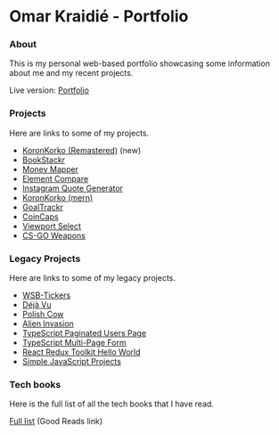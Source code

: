 # Omar Kraidié - Portfolio

### About

This is my personal web-based portfolio showcasing some information about me and my recent projects.

Live version: [Portfolio][0]

### Projects

Here are links to some of my projects.

-   [KoronKorko (Remastered)][koronkorko-Remastered] (new)
-   [BookStackr][bookstackr]
-   [Money Mapper][money-mapper]
-   [Element Compare][element-compare]
-   [Instagram Quote Generator][ig-quote-image-generator]
-   [KoronKorko (mern)][koronkorko]
-   [GoalTrackr][goal-trackr]
-   [CoinCaps][coincaps]
-   [Viewport Select][viewport-select]
-   [CS-GO Weapons][cs-go weapons]

### Legacy Projects

Here are links to some of my legacy projects.

-   [WSB-Tickers][wsb-tickers]
-   [Déjà Vu][déjà vu]
-   [Polish Cow][Polish_Cow]
-   [Alien Invasion][alien invasion]
-   [TypeScript Paginated Users Page][typescript paginated users page]
-   [TypeScript Multi-Page Form][ts-multi-page-form]
-   [React Redux Toolkit Hello World][react redux toolkit hello world]
-   [Simple JavaScript Projects][Simple JavaScript Projects]

### Tech books

Here is the full list of all the tech books that I have read.

[Full list][1] (Good Reads link)

[0]: https://omarkraidie.com/
[1]: https://www.goodreads.com/review/list/135003326-0mppu?ref=nav_mybooks&shelf=programming

<!-- Projects -->

[koronkorko-Remastered]: https://www.koronkorko.com/
[money-mapper]: https://moneymapper.vercel.app/
[koronkorko]: https://koronkorko.herokuapp.com/
[element-compare]: https://elementcompare.vercel.app/
[ig-quote-image-generator]: https://instagram-quote-generator.vercel.app/
[bookstackr]: https://bookstackr.netlify.app/
[goal-trackr]: https://goaltrackr.vercel.app/
[wsb-tickers]: https://wsb-tickers.netlify.app/
[coincaps]: https://coincaps.netlify.app/
[ts-multi-page-form]: https://ts-multi-page-form.netlify.app/
[viewport-select]: https://viewportselect.netlify.app/
[alien invasion]: https://github.com/0mppula/Alien_Invasion
[cs-go weapons]: https://csgo-weapons.netlify.app/
[déjà vu]: https://dejavu-app.netlify.app/
[typescript paginated users page]: https://ts-paginated-users-page.netlify.app/
[react redux toolkit hello world]: https://react-redux-toolkit-hello-world.netlify.app/
[Polish_Cow]: https://polishcow.netlify.app/
[Simple JavaScript Projects]: https://simplejsprojects.netlify.app/
